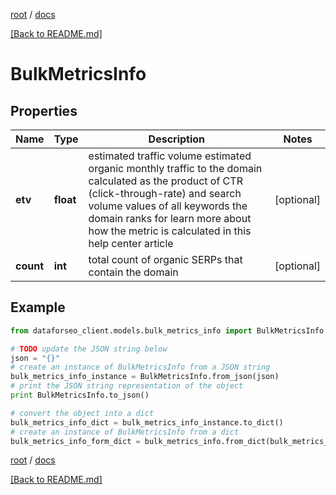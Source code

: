 [root](./../ "root") / [docs](./ "docs")

[[Back to README.md]](./../README.md "[Back to README.md]")

# BulkMetricsInfo

## Properties

Name | Type | Description | Notes
------------ | ------------- | ------------- | -------------
**etv** | **float** | estimated traffic volume estimated organic monthly traffic to the domain calculated as the product of CTR (click-through-rate) and search volume values of all keywords the domain ranks for learn more about how the metric is calculated in this help center article | [optional]
**count** | **int** | total count of organic SERPs that contain the domain | [optional]

## Example

```python
from dataforseo_client.models.bulk_metrics_info import BulkMetricsInfo

# TODO update the JSON string below
json = "{}"
# create an instance of BulkMetricsInfo from a JSON string
bulk_metrics_info_instance = BulkMetricsInfo.from_json(json)
# print the JSON string representation of the object
print BulkMetricsInfo.to_json()

# convert the object into a dict
bulk_metrics_info_dict = bulk_metrics_info_instance.to_dict()
# create an instance of BulkMetricsInfo from a dict
bulk_metrics_info_form_dict = bulk_metrics_info.from_dict(bulk_metrics_info_dict)
```

  

[root](./../ "root") / [docs](./ "docs")

[[Back to README.md]](./../README.md "[Back to README.md]")